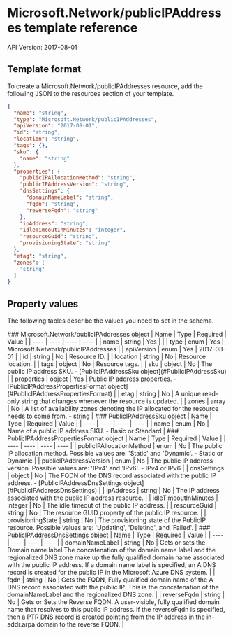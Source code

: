 # Microsoft.Network/publicIPAddresses template reference
API Version: 2017-08-01
## Template format

To create a Microsoft.Network/publicIPAddresses resource, add the following JSON to the resources section of your template.

```json
{
  "name": "string",
  "type": "Microsoft.Network/publicIPAddresses",
  "apiVersion": "2017-08-01",
  "id": "string",
  "location": "string",
  "tags": {},
  "sku": {
    "name": "string"
  },
  "properties": {
    "publicIPAllocationMethod": "string",
    "publicIPAddressVersion": "string",
    "dnsSettings": {
      "domainNameLabel": "string",
      "fqdn": "string",
      "reverseFqdn": "string"
    },
    "ipAddress": "string",
    "idleTimeoutInMinutes": "integer",
    "resourceGuid": "string",
    "provisioningState": "string"
  },
  "etag": "string",
  "zones": [
    "string"
  ]
}
```
## Property values

The following tables describe the values you need to set in the schema.

<a id="Microsoft.Network/publicIPAddresses" />
### Microsoft.Network/publicIPAddresses object
|  Name | Type | Required | Value |
|  ---- | ---- | ---- | ---- |
|  name | string | Yes |  |
|  type | enum | Yes | Microsoft.Network/publicIPAddresses |
|  apiVersion | enum | Yes | 2017-08-01 |
|  id | string | No | Resource ID. |
|  location | string | No | Resource location. |
|  tags | object | No | Resource tags. |
|  sku | object | No | The public IP address SKU. - [PublicIPAddressSku object](#PublicIPAddressSku) |
|  properties | object | Yes | Public IP address properties. - [PublicIPAddressPropertiesFormat object](#PublicIPAddressPropertiesFormat) |
|  etag | string | No | A unique read-only string that changes whenever the resource is updated. |
|  zones | array | No | A list of availability zones denoting the IP allocated for the resource needs to come from. - string |


<a id="PublicIPAddressSku" />
### PublicIPAddressSku object
|  Name | Type | Required | Value |
|  ---- | ---- | ---- | ---- |
|  name | enum | No | Name of a public IP address SKU. - Basic or Standard |


<a id="PublicIPAddressPropertiesFormat" />
### PublicIPAddressPropertiesFormat object
|  Name | Type | Required | Value |
|  ---- | ---- | ---- | ---- |
|  publicIPAllocationMethod | enum | No | The public IP allocation method. Possible values are: 'Static' and 'Dynamic'. - Static or Dynamic |
|  publicIPAddressVersion | enum | No | The public IP address version. Possible values are: 'IPv4' and 'IPv6'. - IPv4 or IPv6 |
|  dnsSettings | object | No | The FQDN of the DNS record associated with the public IP address. - [PublicIPAddressDnsSettings object](#PublicIPAddressDnsSettings) |
|  ipAddress | string | No | The IP address associated with the public IP address resource. |
|  idleTimeoutInMinutes | integer | No | The idle timeout of the public IP address. |
|  resourceGuid | string | No | The resource GUID property of the public IP resource. |
|  provisioningState | string | No | The provisioning state of the PublicIP resource. Possible values are: 'Updating', 'Deleting', and 'Failed'. |


<a id="PublicIPAddressDnsSettings" />
### PublicIPAddressDnsSettings object
|  Name | Type | Required | Value |
|  ---- | ---- | ---- | ---- |
|  domainNameLabel | string | No | Gets or sets the Domain name label.The concatenation of the domain name label and the regionalized DNS zone make up the fully qualified domain name associated with the public IP address. If a domain name label is specified, an A DNS record is created for the public IP in the Microsoft Azure DNS system. |
|  fqdn | string | No | Gets the FQDN, Fully qualified domain name of the A DNS record associated with the public IP. This is the concatenation of the domainNameLabel and the regionalized DNS zone. |
|  reverseFqdn | string | No | Gets or Sets the Reverse FQDN. A user-visible, fully qualified domain name that resolves to this public IP address. If the reverseFqdn is specified, then a PTR DNS record is created pointing from the IP address in the in-addr.arpa domain to the reverse FQDN.  |

